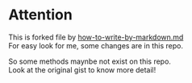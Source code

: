 # Attention
This is forked file by [how-to-write-by-markdown.md](https://gist.github.com/ihoneymon/652be052a0727ad59601) \
For easy look for me, some changes are in this repo. 

So some methods maynbe not exist on this repo. \
Look at the original gist to know more detail!